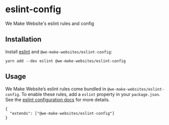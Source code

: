 # eslint-config

We Make Website's eslint rules and config

## Installation

Install [eslint](https://eslint.org/) and `@we-make-websites/eslint-config`:

```
yarn add --dev eslint @we-make-websites/eslint-config
```

## Usage
We Make Website’s eslint rules come bundled in `@we-make-websites/eslint-config`. To enable these rules, add a `eslint` property in your `package.json`. See the [eslint configuration docs](https://eslint.org/docs/user-guide/configuring/) for more details.
```
{
  "extends": ["@we-make-websites/eslint-config"]
}
```
